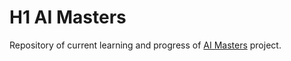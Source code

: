 # H1 AI Masters

Repository of current learning and progress of [AI Masters](https://medium.com/@cj.booth01/creating-my-own-artificial-intelligence-masters-program-a706791a3655)
 project.
